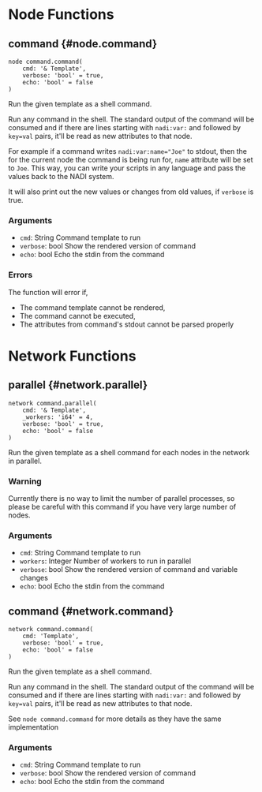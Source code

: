 # Node Functions
## command {#node.command}
```sig
node command.command(
    cmd: '& Template',
    verbose: 'bool' = true,
    echo: 'bool' = false
)
```

Run the given template as a shell command.

Run any command in the shell. The standard output of the command
will be consumed and if there are lines starting with `nadi:var:`
and followed by `key=val` pairs, it'll be read as new attributes
to that node.

For example if a command writes `nadi:var:name="Joe"` to stdout,
then the for the current node the command is being run for, `name`
attribute will be set to `Joe`. This way, you can write your
scripts in any language and pass the values back to the NADI
system.

It will also print out the new values or changes from old values,
if `verbose` is true.

### Arguments
- `cmd`: String Command template to run
- `verbose`: bool Show the rendered version of command
- `echo`: bool Echo the stdin from the command

### Errors
The function will error if,
- The command template cannot be rendered,
- The command cannot be executed,
- The attributes from command's stdout cannot be parsed properly
# Network Functions
## parallel {#network.parallel}
```sig
network command.parallel(
    cmd: '& Template',
    _workers: 'i64' = 4,
    verbose: 'bool' = true,
    echo: 'bool' = false
)
```

Run the given template as a shell command for each nodes in the network in parallel.

### Warning
Currently there is no way to limit the number of parallel
processes, so please be careful with this command if you have very
large number of nodes.

### Arguments
- `cmd`: String Command template to run
- `workers`: Integer Number of workers to run in parallel
- `verbose`: bool Show the rendered version of command and variable changes
- `echo`: bool Echo the stdin from the command
## command {#network.command}
```sig
network command.command(
    cmd: 'Template',
    verbose: 'bool' = true,
    echo: 'bool' = false
)
```

Run the given template as a shell command.

Run any command in the shell. The standard output of the command
will be consumed and if there are lines starting with `nadi:var:`
and followed by `key=val` pairs, it'll be read as new attributes
to that node.

See `node command.command` for more details as they have
the same implementation

### Arguments
- `cmd`: String Command template to run
- `verbose`: bool Show the rendered version of command
- `echo`: bool Echo the stdin from the command
